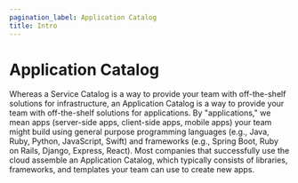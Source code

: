 ```yaml
---
pagination_label: Application Catalog
title: Intro
---
```


# Application Catalog

Whereas a Service Catalog is a way to provide your team with off-the-shelf solutions for infrastructure, an Application
Catalog is a way to provide your team with off-the-shelf solutions for applications. By "applications," we mean apps
(server-side apps, client-side apps, mobile apps) your team might build using general purpose programming languages
(e.g., Java, Ruby, Python, JavaScript, Swift) and frameworks (e.g., Spring Boot, Ruby on Rails, Django, Express, React).
Most companies that successfully use the cloud assemble an Application Catalog, which typically consists of libraries,
frameworks, and templates your team can use to create new apps.
